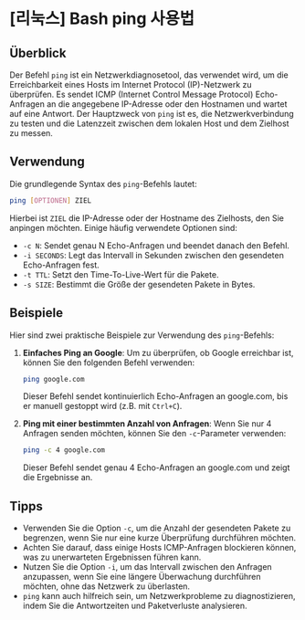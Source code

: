 # [리눅스] Bash ping 사용법

## Überblick
Der Befehl `ping` ist ein Netzwerkdiagnosetool, das verwendet wird, um die Erreichbarkeit eines Hosts im Internet Protocol (IP)-Netzwerk zu überprüfen. Es sendet ICMP (Internet Control Message Protocol) Echo-Anfragen an die angegebene IP-Adresse oder den Hostnamen und wartet auf eine Antwort. Der Hauptzweck von `ping` ist es, die Netzwerkverbindung zu testen und die Latenzzeit zwischen dem lokalen Host und dem Zielhost zu messen.

## Verwendung
Die grundlegende Syntax des `ping`-Befehls lautet:

```bash
ping [OPTIONEN] ZIEL
```

Hierbei ist `ZIEL` die IP-Adresse oder der Hostname des Zielhosts, den Sie anpingen möchten. Einige häufig verwendete Optionen sind:

- `-c N`: Sendet genau N Echo-Anfragen und beendet danach den Befehl.
- `-i SECONDS`: Legt das Intervall in Sekunden zwischen den gesendeten Echo-Anfragen fest.
- `-t TTL`: Setzt den Time-To-Live-Wert für die Pakete.
- `-s SIZE`: Bestimmt die Größe der gesendeten Pakete in Bytes.

## Beispiele
Hier sind zwei praktische Beispiele zur Verwendung des `ping`-Befehls:

1. **Einfaches Ping an Google**:
   Um zu überprüfen, ob Google erreichbar ist, können Sie den folgenden Befehl verwenden:

   ```bash
   ping google.com
   ```

   Dieser Befehl sendet kontinuierlich Echo-Anfragen an google.com, bis er manuell gestoppt wird (z.B. mit `Ctrl+C`).

2. **Ping mit einer bestimmten Anzahl von Anfragen**:
   Wenn Sie nur 4 Anfragen senden möchten, können Sie den `-c`-Parameter verwenden:

   ```bash
   ping -c 4 google.com
   ```

   Dieser Befehl sendet genau 4 Echo-Anfragen an google.com und zeigt die Ergebnisse an.

## Tipps
- Verwenden Sie die Option `-c`, um die Anzahl der gesendeten Pakete zu begrenzen, wenn Sie nur eine kurze Überprüfung durchführen möchten.
- Achten Sie darauf, dass einige Hosts ICMP-Anfragen blockieren können, was zu unerwarteten Ergebnissen führen kann.
- Nutzen Sie die Option `-i`, um das Intervall zwischen den Anfragen anzupassen, wenn Sie eine längere Überwachung durchführen möchten, ohne das Netzwerk zu überlasten.
- `ping` kann auch hilfreich sein, um Netzwerkprobleme zu diagnostizieren, indem Sie die Antwortzeiten und Paketverluste analysieren.